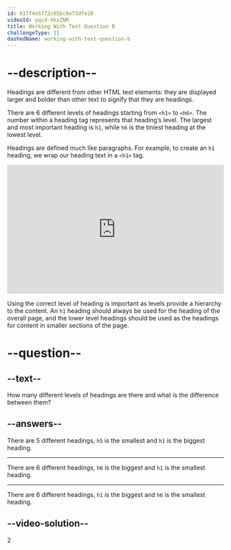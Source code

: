 ```yaml
---
id: 637f4e5f72c65bc8e73dfe28
videoId: yqcd-XkxZNM
title: Working With Text Question B
challengeType: 11
dashedName: working-with-text-question-b
---
```

# --description--

Headings are different from other HTML text elements: they are displayed larger and bolder than other text to signify that they are headings.

There are 6 different levels of headings starting from `<h1>` to `<h6>`. The number within a heading tag represents that heading’s level. The largest and most important heading is `h1`, while `h6` is the tiniest heading at the lowest level.

Headings are defined much like paragraphs. For example, to create an `h1` heading, we wrap our heading text in a `<h1>` tag.

<iframe allowfullscreen="true" allowpaymentrequest="true" allowtransparency="true" class="cp_embed_iframe " frameborder="0" height="300" width="100%" name="cp_embed_3" scrolling="no" src="https://codepen.io/TheOdinProjectExamples/embed/LYLPLbg?height=300&amp;theme-id=dark&amp;default-tab=html%2Cresult&amp;slug-hash=LYLPLbg&amp;user=TheOdinProjectExamples&amp;name=cp_embed_3" style="width: 100%; overflow:hidden; display:block;" title="CodePen Embed" loading="lazy" id="cp_embed_LYLPLbg"></iframe>

Using the correct level of heading is important as levels provide a hierarchy to the content. An `h1` heading should always be used for the heading of the overall page, and the lower level headings should be used as the headings for content in smaller sections of the page.

# --question--
## --text--

How many different levels of headings are there and what is the difference between them?

## --answers--

There are 5 different headings, `h5` is the smallest and `h1` is the biggest heading.

---

There are 6 different headings, `h6` is the biggest and `h1` is the smallest heading.


---

There are 6 different headings, `h1` is the biggest and `h6` is the smallest heading.


## --video-solution--

2

